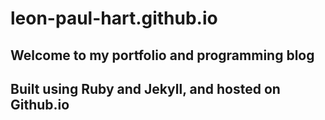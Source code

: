 # leon-paul-hart.github.io

## Welcome to my portfolio and programming blog

## Built using Ruby and Jekyll, and hosted on Github.io
